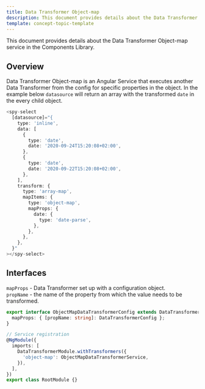 ```yaml
---
title: Data Transformer Object-map
description: This document provides details about the Data Transformer Object-map service in the Components Library.
template: concept-topic-template
---
```



This document provides details about the Data Transformer Object-map service in the Components Library.

## Overview

Data Transformer Object-map is an Angular Service that executes another Data Transformer from the config for specific properties in the object.
In the example below `datasource` will return an array with the transformed `date` in the every child object.

```ts
<spy-select
  [datasource]="{
    type: 'inline',
    data: [
      {
        type: 'date',
        date: '2020-09-24T15:20:08+02:00',
      },
      {
        type: 'date',
        date: '2020-09-22T15:20:08+02:00',
      },
    ],
    transform: {
      type: 'array-map',
      mapItems: {
        type: 'object-map',
        mapProps: {
          date: {
            type: 'date-parse',
          },
        },
      },
    },
  }"
></spy-select>
```

## Interfaces

`mapProps` - Data Transformer set up with a configuration object.  
`propName` - the name of the property from which the value needs to be transformed.

```ts
export interface ObjectMapDataTransformerConfig extends DataTransformerConfig {
  mapProps: { [propName: string]: DataTransformerConfig };
}

// Service registration
@NgModule({
  imports: [
    DataTransformerModule.withTransformers({
      'object-map': ObjectMapDataTransformerService,
    }),
  ],
})
export class RootModule {}
```
